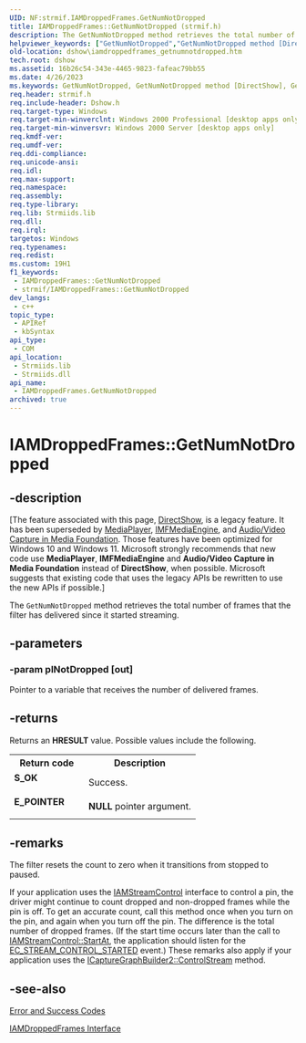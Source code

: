 ```yaml
---
UID: NF:strmif.IAMDroppedFrames.GetNumNotDropped
title: IAMDroppedFrames::GetNumNotDropped (strmif.h)
description: The GetNumNotDropped method retrieves the total number of frames that the filter has delivered since it started streaming.
helpviewer_keywords: ["GetNumNotDropped","GetNumNotDropped method [DirectShow]","GetNumNotDropped method [DirectShow]","IAMDroppedFrames interface","IAMDroppedFrames interface [DirectShow]","GetNumNotDropped method","IAMDroppedFrames.GetNumNotDropped","IAMDroppedFrames::GetNumNotDropped","IAMDroppedFramesGetNumNotDropped","dshow.iamdroppedframes_getnumnotdropped","strmif/IAMDroppedFrames::GetNumNotDropped"]
old-location: dshow\iamdroppedframes_getnumnotdropped.htm
tech.root: dshow
ms.assetid: 16b26c54-343e-4465-9823-fafeac79bb55
ms.date: 4/26/2023
ms.keywords: GetNumNotDropped, GetNumNotDropped method [DirectShow], GetNumNotDropped method [DirectShow],IAMDroppedFrames interface, IAMDroppedFrames interface [DirectShow],GetNumNotDropped method, IAMDroppedFrames.GetNumNotDropped, IAMDroppedFrames::GetNumNotDropped, IAMDroppedFramesGetNumNotDropped, dshow.iamdroppedframes_getnumnotdropped, strmif/IAMDroppedFrames::GetNumNotDropped
req.header: strmif.h
req.include-header: Dshow.h
req.target-type: Windows
req.target-min-winverclnt: Windows 2000 Professional [desktop apps only]
req.target-min-winversvr: Windows 2000 Server [desktop apps only]
req.kmdf-ver: 
req.umdf-ver: 
req.ddi-compliance: 
req.unicode-ansi: 
req.idl: 
req.max-support: 
req.namespace: 
req.assembly: 
req.type-library: 
req.lib: Strmiids.lib
req.dll: 
req.irql: 
targetos: Windows
req.typenames: 
req.redist: 
ms.custom: 19H1
f1_keywords:
 - IAMDroppedFrames::GetNumNotDropped
 - strmif/IAMDroppedFrames::GetNumNotDropped
dev_langs:
 - c++
topic_type:
 - APIRef
 - kbSyntax
api_type:
 - COM
api_location:
 - Strmiids.lib
 - Strmiids.dll
api_name:
 - IAMDroppedFrames.GetNumNotDropped
archived: true
---
```


# IAMDroppedFrames::GetNumNotDropped


## -description

\[The feature associated with this page, [DirectShow](/windows/win32/directshow/directshow), is a legacy feature. It has been superseded by [MediaPlayer](/uwp/api/Windows.Media.Playback.MediaPlayer), [IMFMediaEngine](/windows/win32/api/mfmediaengine/nn-mfmediaengine-imfmediaengine), and [Audio/Video Capture in Media Foundation](/windows/win32/medfound/audio-video-capture-in-media-foundation). Those features have been optimized for Windows 10 and Windows 11. Microsoft strongly recommends that new code use **MediaPlayer**, **IMFMediaEngine** and **Audio/Video Capture in Media Foundation** instead of **DirectShow**, when possible. Microsoft suggests that existing code that uses the legacy APIs be rewritten to use the new APIs if possible.\]

The <code>GetNumNotDropped</code> method retrieves the total number of frames that the filter has delivered since it started streaming.

## -parameters

### -param plNotDropped [out]

Pointer to a variable that receives the number of delivered frames.

## -returns

Returns an <b>HRESULT</b> value. Possible values include the following.

<table>
<tr>
<th>Return code</th>
<th>Description</th>
</tr>
<tr>
<td width="40%">
<dl>
<dt><b>S_OK</b></dt>
</dl>
</td>
<td width="60%">
Success.

</td>
</tr>
<tr>
<td width="40%">
<dl>
<dt><b>E_POINTER</b></dt>
</dl>
</td>
<td width="60%">
<b>NULL</b> pointer argument.

</td>
</tr>
</table>

## -remarks

The filter resets the count to zero when it transitions from stopped to paused.

If your application uses the <a href="/windows/desktop/api/strmif/nn-strmif-iamstreamcontrol">IAMStreamControl</a> interface to control a pin, the driver might continue to count dropped and non-dropped frames while the pin is off. To get an accurate count, call this method once when you turn on the pin, and again when you turn off the pin. The difference is the total number of dropped frames. (If the start time occurs later than the call to <a href="/windows/desktop/api/strmif/nf-strmif-iamstreamcontrol-startat">IAMStreamControl::StartAt</a>, the application should listen for the <a href="/windows/desktop/DirectShow/ec-stream-control-started">EC_STREAM_CONTROL_STARTED</a> event.) These remarks also apply if your application uses the <a href="/windows/desktop/api/strmif/nf-strmif-icapturegraphbuilder2-controlstream">ICaptureGraphBuilder2::ControlStream</a> method.

## -see-also

<a href="/windows/desktop/DirectShow/error-and-success-codes">Error and Success Codes</a>



<a href="/windows/desktop/api/strmif/nn-strmif-iamdroppedframes">IAMDroppedFrames Interface</a>